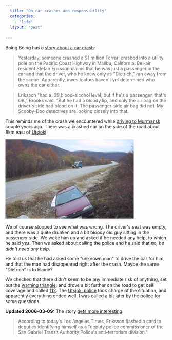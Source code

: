 ```yaml
---
  title: "On car crashes and responsibility"
  categories: 
    - "life"
  layout: "post"

---
```

Boing Boing has a [story about a car crash][1]:

> Yesterday, someone crashed a $1 million Ferrari crashed into a utility pole on the Pacific Coast Highway in Malibu, California. Bel-air resident Stefan Eriksson claims that he was just a passenger in the car and that the driver, who he knew only as "Dietrich," ran away from the scene. Apparently, investigators haven't yet determined who owns the car either.

> Eriksson "had a .09 blood-alcohol level, but if he's a passenger, that's OK," Brooks said. "But he had a bloody lip, and only the air bag on the driver's side had blood on it. The passenger-side air bag did not. My Scooby-Doo detectives are looking closely into that. 

This reminds me of the crash we encountered while [driving to Murmansk][2] couple years ago. There was a crashed car on the side of the road about 8km east of [Utsjoki][3].

![Car crash on the Utsjoki road](/files/Utsjoki_car_crash.jpg)

We of course stopped to see what was wrong. The driver's seat was empty, and there was a quite drunken and a bit bloody old guy sitting in the passenger side. We woke him up and asked if he needed any help, to which he said _yes_. Then we asked about calling the police and he said that _no, he didn't need any help_.

He told us that he had asked some "unknown man" to drive the car for him, and that the man had disappeared right after the crash. Maybe the same "Dietrich" is to blame?

We checked that there didn't seem to be any immediate risk of anything, set out the [warning triangle][6], and drove a bit further on the road to get cell coverage and called [112][4]. The [Utsjoki police][5] took charge of the situation, and apparently everything ended well. I was called a bit later by the police for some questions.

__Updated 2006-03-09:__ The story [gets more interesting][7]:

> According to today's Los Angeles Times, Eriksson flashed a card to deputies identifying himself as a "deputy police commissioner of the San Gabriel Transit Authority Police's anti-terrorism division."

[1]: http://www.boingboing.net/2006/02/22/rare_ferrari_busted_.html
[2]: http://www.routamc.org/gallery/lapland-2003/
[3]: http://en.wikipedia.org/wiki/Utsjoki
[4]: http://www.112.fi/
[5]: http://www.poliisi.fi/intermin/trader10.nsf/pollookup/F585701388868A69C2256B9F0023F216
[6]: http://www.ltsa.govt.nz/roadcode/driver-responsibility/crashes1.html
[7]: http://www.boingboing.net/2006/03/08/more_weirdness_aroun.html